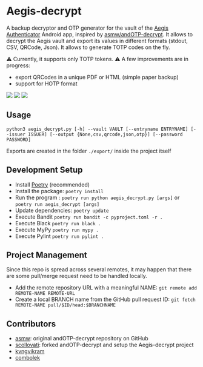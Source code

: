# Aegis-decrypt
A backup decryptor and OTP generator for the vault of the [Aegis Authenticator](https://github.com/beemdevelopment/Aegis/) Android app, inspired by [asmw/andOTP-decrypt](https://github.com/asmw/andOTP-decrypt). It allows to decrypt the Aegis vault and export its values in different formats (stdout, CSV, QRCode, Json). It allows to generate TOTP codes on the fly.

:warning: Currently, it supports only TOTP tokens.
:warning: A few improvements are in progress:
- export QRCodes in a unique PDF or HTML (simple paper backup)
- support for HOTP format

[![](https://img.shields.io/static/v1?label=Gitlab&message=Aegis-decrypt&style=for-the-badge&logo=gitlab)](https://gitlab.com/scollovati/Aegis-decrypt)
[![](https://img.shields.io/static/v1?label=Codeberg&message=Aegis-decrypt&style=for-the-badge&logo=codeberg)](https://codeberg.org/scollovati/Aegis-decrypt)
[![](https://img.shields.io/static/v1?label=Github&message=Aegis-decrypt&style=for-the-badge&logo=github)](https://github.com/scollovati/Aegis-decrypt)
## Usage
```
python3 aegis_decrypt.py [-h] --vault VAULT [--entryname ENTRYNAME] [--issuer ISSUER] [--output {None,csv,qrcode,json,otp}] [--password PASSWORD]
```
Exports are created in the folder `./export/` inside the project itself

## Development Setup

- Install [Poetry](https://python-poetry.org/docs/#installation)  (recommended)
- Install the package: `poetry install`
- Run the program : `poetry run python aegis_decrypt.py [args]` or `poetry run aegis_decrypt [args]`
- Update dependencies: `poetry update`
- Execute Bandit `poetry run bandit -c pyproject.toml -r .`
- Execute Black `poetry run black .`
- Execute MyPy `poetry run mypy .`
- Execute Pylint `poetry run pylint .`

## Project Management
Since this repo is spread across several remotes, it may happen that there are some pull/merge request need to be handled locally.
- Add the remote repository URL with a meaningful NAME: `git remote add REMOTE-NAME REMOTE-URL`
- Create a local BRANCH name from the GitHub pull request ID: `git fetch REMOTE-NAME pull/$ID/head:$BRANCHNAME`

## Contributors
- [asmw](https://github.com/asmw): original andOTP-decrypt repository on GitHub
- [scollovati](https://gitlab.com/scollovati/): forked andOTP-decrypt and setup the Aegis-decrypt project
- [kvngvikram](https://github.com/kvngvikram)
- [combolek](https://github.com/combolek)